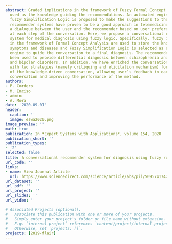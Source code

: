 ```yaml
---
abstract: Graded implications in the framework of Fuzzy Formal Concept Analysis are
  used as the knowledge guiding the recommendations. An automated engine based on
  fuzzy Simplification Logic is proposed to make the suggestions to the users. Conversational
  recommender systems have proven to be a good approach in telemedicine, building
  a dialogue between the user and the recommender based on user preferences provided
  at each step of the conversation. Here, we propose a conversational recommender
  system for medical diagnosis using fuzzy logic. Specifically, fuzzy implications
  in the framework of Formal Concept Analysis are used to store the knowledge about
  symptoms and diseases and Fuzzy Simplification Logic is selected as an appropriate
  engine to guide the conversation to a final diagnosis. The recommender system has
  been used to provide differential diagnosis between schizophrenia and schizoaffective
  and bipolar disorders. In addition, we have enriched the conversational strategy
  with two strategies (namely critiquing and elicitation mechanism) for a better understanding
  of the knowledge-driven conversation, allowing user’s feedback in each step of the
  conversation and improving the performance of the method.
authors:
- P. Cordero
- M. Enciso
- admin
- A. Mora
date: '2020-09-01'
header:
  caption: ''
  image: eswa2020.png
image_preview: ''
math: true
publication: In *Expert Systems with Applications*, volume 154, 2020
publication_short: ''
publication_types:
- '2'
selected: false
title: A conversational recommender system for diagnosis using fuzzy rules
url_code: ''
links:
- name: View Journal Article
  url: https://www.sciencedirect.com/science/article/abs/pii/S0957417420302736
url_dataset: ''
url_pdf: ''
url_project: ''
url_slides: ''
url_video: ''

# Associated Projects (optional).
#   Associate this publication with one or more of your projects.
#   Simply enter your project's folder or file name without extension.
#   E.g. `internal-project` references `content/project/internal-project/index.md`.
#   Otherwise, set `projects: []`.
projects: [2019-flair]
---
```


